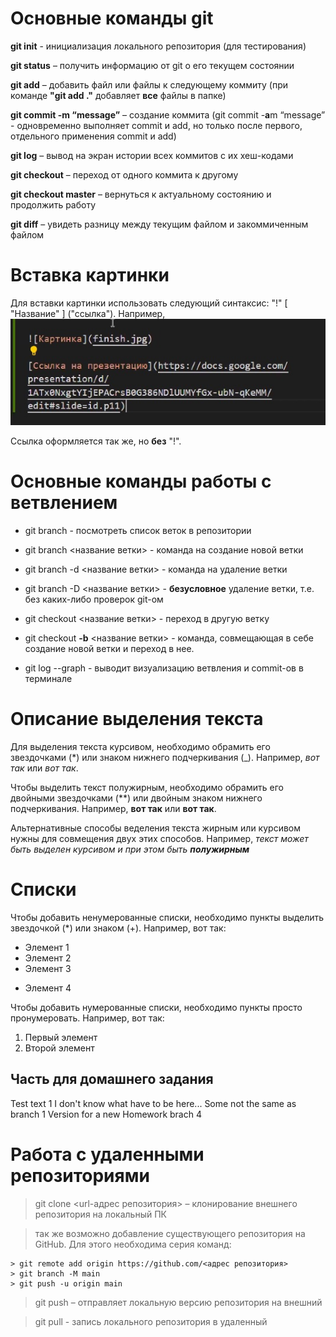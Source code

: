 # Основные команды git

**git init** - инициализация локального репозитория (для тестирования)

**git status** – получить информацию от git о его текущем состоянии

**git add** – добавить файл или файлы к следующему коммиту (при команде **"git add ."** добавляет **все** файлы в папке)

**git commit -m “message”** – создание коммита (git commit -**a**m “message” - одновременно выполняет commit и add, но только после первого, отдельного применения commit и add)

**git log** – вывод на экран истории всех коммитов с их хеш-кодами

**git checkout** – переход от одного коммита к другому

**git checkout master** – вернуться к актуальному состоянию и продолжить работу

**git diff** – увидеть разницу между текущим файлом и закоммиченным файлом

# Вставка картинки

Для вставки картинки использовать следующий синтаксис: "!" [ "Название" ] ("ссылка"). Например, ![Picture](Example_picture.jpg)

Ссылка оформляется так же, но **без** "!".

# Основные команды работы с ветвлением

* git branch - посмотреть список веток в репозитории

* git branch <название ветки> - команда на создание новой ветки

* git branch -d <название ветки> - команда на удаление ветки

* git branch -D <название ветки> - **безусловное** удаление ветки, т.е. без каких-либо проверок git-ом

* git checkout <название ветки> - переход в другую ветку

* git checkout **-b** <название ветки> - команда, совмещающая в себе создание новой ветки и переход в нее.

* git log --graph - выводит визуализацию ветвления и commit-ов в терминале

# Описание выделения текста

Для выделения текста курсивом, необходимо обрамить его звездочками (*) или знаком нижнего подчеркивания (_). Например, *вот так* или _вот так_.

Чтобы выделить текст полужирным, необходимо обрамить его двойными звездочками (**) или двойным знаком нижнего подчеркивания. Например, **вот так** или __вот так__.

Альтернативные способы веделения текста жирным или курсивом нужны для совмещения двух этих способов. Например, _текст может быть выделен курсивом и при этом быть **полужирным**_

# Списки

Чтобы добавить ненумерованные списки, необходимо пункты выделить звездочкой (*) или знаком (+).
Например, вот так:
* Элемент 1
* Элемент 2
* Элемент 3
+ Элемент 4

Чтобы добавить нумерованные списки, необходимо пункты просто пронумеровать.
Например, вот так:
1. Первый элемент
2. Второй элемент

## Часть для домашнего задания

Test text 1
I don't know what have to be here...
Some not the same as branch 1
Version for a new Homework brach 4

# Работа с удаленными репозиториями

 > git clone <url-адрес репозитория> – клонирование внешнего репозитория на локальный ПК
 
 > так же возможно добавление существующего репозитория на GitHub. Для этого необходима серия команд:
 
    > git remote add origin https://github.com/<адрес репозитория>
    > git branch -M main
    > git push -u origin main

 > git push – отправляет локальную версию репозитория на внешний

 > git pull - запись локального репозитория в удаленный
